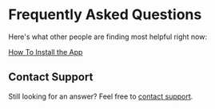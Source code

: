 # Frequently Asked Questions

Here's what other people are finding most helpful right now:

[How To Install the App](how_to_guides.md#how-to-install-the-app)

## Contact Support

Still looking for an answer?
Feel free to [contact support](https://revenuehunt.com/contact/).
